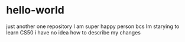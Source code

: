 # hello-world
just another one repository
I am super happy person bcs Im starying to learn CS50
i have no idea how to describe my changes
